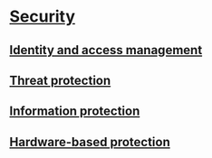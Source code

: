 # [Security](index.yml)
## [Identity and access management](identity-protection/index.md)
## [Threat protection](threat-protection/index.md)
## [Information protection](information-protection/index.md)
## [Hardware-based protection](hardware-protection/index.md)